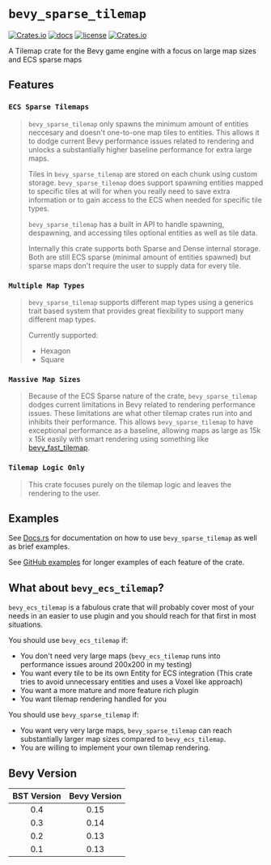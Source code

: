 ﻿# `bevy_sparse_tilemap`

[![Crates.io](https://img.shields.io/crates/v/bevy_sparse_tilemap)](https://crates.io/crates/bevy_sparse_tilemap)
[![docs](https://docs.rs/bevy_sparse_tilemap/badge.svg)](https://docs.rs/bevy_sparse_tilemap/)
[![license](https://img.shields.io/badge/license-MIT-blue.svg)](https://github.com/NoahShomette/bevy_sparse_tilemap/blob/main/LICENSE)
[![Crates.io](https://img.shields.io/crates/d/bevy_sparse_tilemap)](https://crates.io/crates/bevy_sparse_tilemap)

A Tilemap crate for the Bevy game engine with a focus on large map sizes and ECS sparse maps

## Features

### `ECS Sparse Tilemaps`

> `bevy_sparse_tilemap` only spawns the minimum amount of entities neccesary and doesn't one-to-one map tiles to entities. This allows it to dodge current Bevy performance issues related to rendering and unlocks a substantially higher baseline performance for extra large maps.
>
> Tiles in `bevy_sparse_tilemap` are stored on each chunk using custom storage. `bevy_sparse_tilemap` does support spawning entities mapped to specific tiles at will for when you really need to save extra information or to gain access to the ECS when needed for specific tile types.
>
> `bevy_sparse_tilemap` has a built in API to handle spawning, despawning, and accessing tiles optional entities as well as tile data.
>
> Internally this crate supports both Sparse and Dense internal storage. Both are still ECS sparse (minimal amount of entities spawned) but sparse maps don't require the user to supply data for every tile.

### `Multiple Map Types`

> `bevy_sparse_tilemap` supports different map types using a generics trait based system that provides great flexibility to support many different map types.
>
> Currently supported:
>
> - Hexagon
> - Square

### `Massive Map Sizes`

> Because of the ECS Sparse nature of the crate, `bevy_sparse_tilemap` dodges current limitations in Bevy related to rendering performance issues. These limitations are what other tilemap crates run into and inhibits their performance. This allows `bevy_sparse_tilemap` to have exceptional performance as a baseline, allowing maps as large as 15k x 15k easily with smart rendering using something like [bevy_fast_tilemap](https://github.com/Droggelbecher/bevy-fast-tilemap).

### `Tilemap Logic Only`

> This crate focuses purely on the tilemap logic and leaves the rendering to the user.

## Examples

See [Docs.rs](https://docs.rs/bevy_sparse_tilemap/latest/bevy_sparse_tilemap/) for documentation on how to use `bevy_sparse_tilemap` as well as brief examples.

See [GitHub examples](https://github.com/NoahShomette/bevy_sparse_tilemap/tree/main/examples) for longer examples of each feature of the crate.

## What about `bevy_ecs_tilemap`?

`bevy_ecs_tilemap` is a fabulous crate that will probably cover most of your needs in an easier to use plugin and you
should reach for that first in most situations.

You should use `bevy_ecs_tilemap` if:

- You don't need very large maps (`bevy_ecs_tilemap` runs into performance issues around 200x200 in my testing)
- You want every tile to be its own Entity for ECS integration (This crate tries to avoid unnecessary entities and uses a Voxel like approach)
- You want a more mature and more feature rich plugin
- You want tilemap rendering handled for you

You should use `bevy_sparse_tilemap` if:

- You want very very large maps, `bevy_sparse_tilemap` can reach substantially larger map sizes compared to `bevy_ecs_tilemap`.
- You are willing to implement your own tilemap rendering.

## Bevy Version

| BST Version | Bevy Version |
| :---------: | :----------: |
|     0.4     |     0.15     |
|     0.3     |     0.14     |
|     0.2     |     0.13     |
|     0.1     |     0.13     |
